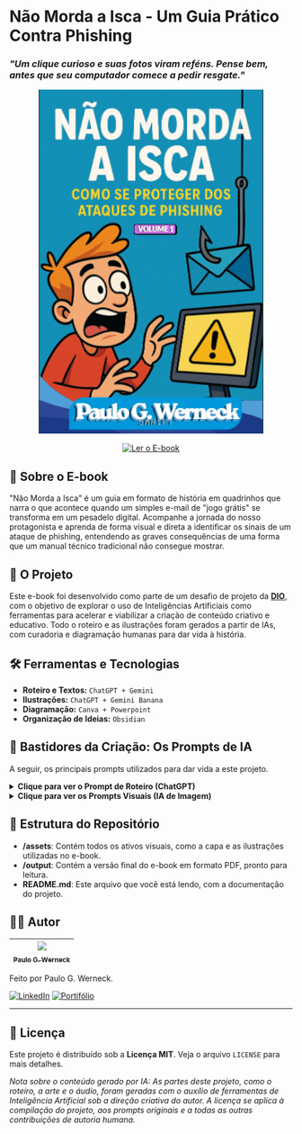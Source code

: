 # Não Morda a Isca - Um Guia Prático Contra Phishing

### *"Um clique curioso e suas fotos viram reféns. Pense bem, antes que seu computador comece a pedir resgate."* 

<p align="center">
  <img src="./assets/cover.png" alt="Capa do E-book Não Morda a Isca" width="400"/>
</p>

<p align="center">
  <a href="./output/ebook_cyber.pdf" title="Ler o E-book">
    <img src="https://img.shields.io/badge/Ler%20o%20E--book-Acesse%20o%20PDF-D23535?style=for-the-badge&logo=adobe-acrobat-reader" alt="Ler o E-book">
  </a>
</p>

## 📖 Sobre o E-book

"Não Morda a Isca" é um guia em formato de história em quadrinhos que narra o que acontece quando um simples e-mail de "jogo grátis" se transforma em um pesadelo digital. Acompanhe a jornada do nosso protagonista e aprenda de forma visual e direta a identificar os sinais de um ataque de phishing, entendendo as graves consequências de uma forma que um manual técnico tradicional não consegue mostrar.

## 🚀 O Projeto

Este e-book foi desenvolvido como parte de um desafio de projeto da **[DIO](https://dio.me/)**, com o objetivo de explorar o uso de Inteligências Artificiais como ferramentas para acelerar e viabilizar a criação de conteúdo criativo e educativo. Todo o roteiro e as ilustrações foram gerados a partir de IAs, com curadoria e diagramação humanas para dar vida à história.

## 🛠️ Ferramentas e Tecnologias

* **Roteiro e Textos:** `ChatGPT + Gemini`
* **Ilustrações:** `ChatGPT + Gemini Banana`
* **Diagramação:** `Canva + Powerpoint`
* **Organização de Ideias:** `Obsidian`

## 🤖 Bastidores da Criação: Os Prompts de IA

A seguir, os principais prompts utilizados para dar vida a este projeto.

<details>
  <summary><strong>Clique para ver o Prompt de Roteiro (ChatGPT)</strong></summary>
  
  <br>
  
  > Crie o roteiro para um e-book em formato de história em quadrinhos sobre os perigos do phishing e ransomware. O personagem principal, um jovem, recebe um e-mail falso oferecendo um jogo grátis. Descreva a história em etapas: 1. Ele fica animado e clica para baixar o arquivo. 2. Após a instalação, o computador trava e exibe uma mensagem de ransomware. 3. Explique de forma simples o que aconteceu: o programa era um malware que realizou o roubo de dados (exfiltração) e depois criptografou os arquivos (ransomware). O tom deve ser educativo e de alerta, mas com uma linguagem fácil para que quem não for da àrea entenda.

</details>

<details>
  <summary><strong>Clique para ver os Prompts Visuais (IA de Imagem)</strong></summary>
  
  <br>
  
  - **Capa:** *Um anzol de pesca fisgando um cursor de mouse, em um fundo digital. O título é "NÃO MORDA A ISCA". Estilo de arte em quadrinhos (comic book style), cores vibrantes e traços bem definidos.*
  - **Personagem em Pânico:** *Um jovem em pânico na frente de um computador que exibe um grande símbolo de alerta amarelo, com balões de exclamação sobre sua cabeça. Seus cabelos estão bagunçados e ele está com as mãos na cabeça. Estilo de arte cartoon/quadrinhos.* 
  - **Tela de Ransomware:** *Uma tela de computador exibindo uma mensagem de resgate assustadora com o texto "SEUS ARQUIVOS ESTÃO CRIPTOGRAFADOS E EXTRAIMOS TODOS OS DADOS E SENHAS", em um estilo de alerta vermelho e preto.* 

</details>

## 📁 Estrutura do Repositório

- **/assets**: Contém todos os ativos visuais, como a capa e as ilustrações utilizadas no e-book.
- **/output**: Contém a versão final do e-book em formato PDF, pronto para leitura.
- **README.md**: Este arquivo que você está lendo, com a documentação do projeto.

## 👨‍💻 Autor

| [<img src="https://avatars.githubusercontent.com/u/78171565?v=4" width=115><br><sub>Paulo  G.  Werneck</sub>](https://github.com/5kr1pt) |
| :--------------------------------------------------------------------------------------------------------------------------------------: |

Feito por Paulo G. Werneck.

[![LinkedIn](https://img.shields.io/badge/LinkedIn-0077B5?style=for-the-badge&logo=linkedin&logoColor=white)](https://www.linkedin.com/in/pgw-script/)
[![Portifólio](https://img.shields.io/badge/Portifólio-0077B5?style=for-the-badge&logo=linkedin&logoColor=white)](https://5kr1pt.github.io/krpt)

---

## 📜 Licença

Este projeto é distribuído sob a **Licença MIT**. Veja o arquivo `LICENSE` para mais detalhes.

*Nota sobre o conteúdo gerado por IA: As partes deste projeto, como o roteiro, a arte e o áudio, foram geradas com o auxílio de ferramentas de Inteligência Artificial sob a direção criativa do autor. A licença se aplica à compilação do projeto, aos prompts originais e a todas as outras contribuições de autoria humana.*
